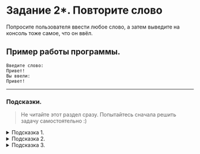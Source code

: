 # Задание 2*. Повторите слово

Попросите пользователя ввести любое слово, а затем выведите на консоль тоже самое, что он ввёл.

## Пример работы программы.

```
Введите слово:
Привет!
Вы ввели:
Привет!
```

---

### Подсказки.

> Не читайте этот раздел сразу. Попытайтесь сначала решить задачу самостоятельно :)

<details>


<summary>Подсказка 1.</summary>

Посмотрите лекции с материалами по темам **«Получение данных от пользователя»** и **«Вывод в консоль»**.

</details>

<details>


<summary>Подсказка 2.</summary>

Чтобы попросить пользователя ввести слово, используй команду:

```cs
std::string word;		// добавим переменную в которой будем хранить то, что ввёл пользователь
std::cin >> word;		// прочитаем ввод
// не забываем ; в конце !
```

</details>

<details>


<summary>Подсказка 3.</summary>

Чтобы вывести что-либо на экран, используй команду вывода в консоль:

```cs
std::cout << "Введите слово: "; // не забываем ; в конце
```

```cs
std::cout << word << "\n"; // не забываем ; в конце
// важно: переменные не надо брать в кавычки
```

</details>
